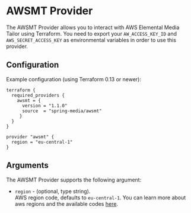 # AWSMT Provider

The AWSMT Provider allows you to interact with AWS Elemental Media Tailor
using Terraform. You need to export your `AW_ACCESS_KEY_ID` and
`AWS_SECRET_ACCESS_KEY` as environmental variables in order to use this provider.

## Configuration

Example configuration (using Terraform 0.13 or newer): 
```
terraform {
  required_providers {
    awsmt = {
      version = "1.1.0"
      source  = "spring-media/awsmt"
     }
  }
}

provider "awsmt" {
  region = "eu-central-1"
}
```

## Arguments

The AWSMT Provider supports the following argument:

* `region` - (optional, type string).<br/> AWS region code, defaults to `eu-central-1`. 
You can learn more about aws regions and the available codes [here](https://docs.aws.amazon.com/AWSEC2/latest/UserGuide/using-regions-availability-zones.html).
